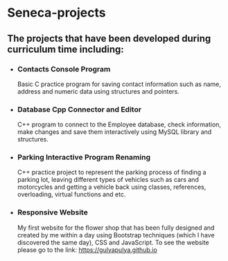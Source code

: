 # Seneca-projects
## The projects that have been developed during curriculum time including:

- ### Contacts Console Program
   
   Basic C practice program for saving contact information such as name, address and numeric data using structures and pointers.

- ### Database Cpp Connector and Editor

  C++ program to connect to the Employee database, check information, make changes and save them interactively using MySQL library and structures.
  
- ### Parking Interactive Program	Renaming

  C++ practice project to represent the parking process of finding a parking lot, leaving different types of vehicles such as cars and motorcycles and getting a vehicle back using classes, references, overloading, virtual functions and etc.

- ### Responsive Website

   My first website for the flower shop that has been fully designed and created by me within a day using Bootstrap techniques (which I have discovered the same day), CSS and JavaScript. To see the website please go to the link: https://gulyapulya.github.io
